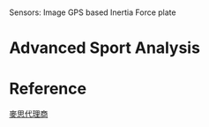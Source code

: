 # 
Sensors: 
Image 
GPS based
Inertia
Force plate

# Advanced Sport Analysis


# Reference
[麥思代理商](http://www.memstec.com.tw/brand.php?cat=1)

<!--stackedit_data:
eyJoaXN0b3J5IjpbMTczOTg0Njg4NiwyMDE4NDYyMDI1XX0=
-->